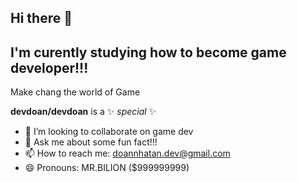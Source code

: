 ## Hi there 👋
## I'm curently studying how to become game developer!!!
Make chang the world of Game

**devdoan/devdoan** is a ✨ _special_ ✨

- 👯 I’m looking to collaborate on game dev
- 💬 Ask me about some fun fact!!!
- 📫 How to reach me: doannhatan.dev@gmail.com
- 😄 Pronouns: MR.BILION ($999999999)

